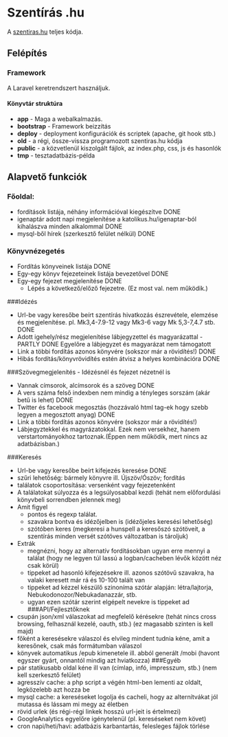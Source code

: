 ﻿Szentírás .hu
========

A [szentiras.hu](http://szentiras.hu) teljes kódja.

## Felépítés

### Framework
A Laravel keretrendszert használjuk.

#### Könyvtár struktúra
- **app** - Maga a webalkalmazás.
- **bootstrap** - Framework beizzítás
- **deploy** - deployment konfigurációk és scriptek (apache, git hook stb.)
- **old** - a régi, össze-vissza programozott szentiras.hu kódja
- **public** - a közvetlenül kiszolgált fájlok, az index.php, css, js és hasonlók
- **tmp** - tesztadatbázis-példa

## Alapvető funkciók

### Főoldal:
- fordítások listája, néhány információval kiegészítve DONE
- igenaptár adott napi megjelenítése a katolikus.hu/igenaptar-ból kihalászva minden alkalommal DONE
- mysql-ből hírek (szerkesztő felület nélkül) DONE

### Könyvnézegetés
- Fordítás könyveinek listája DONE
- Egy-egy könyv fejezeteinek listája bevezetővel DONE
- Egy-egy fejezet megjelenítése DONE
    - Lépés a következő/előző fejezetre. (Ez most val. nem működik.)

###Idézés
- Url-be vagy keresőbe beírt szentírás hivatkozás észrevétele, elemzése és megjelenítése. pl. Mk3,4-7.9-12 vagy Mk3-6 vagy Mk 5,3-7,4.7 stb. DONE
- Adott igehely/rész megjelenítése lábjegyzettel és magyarázattal - PARTLY DONE Egyelőre a lábjegyzet és magyarázat nem támogatott
- Link a többi fordítás azonos könyvére (sokszor már a rövidítés!) DONE
- Hibás fordítás/könyvrövidítés estén átvisz a helyes kombinációra DONE

###Szövegmegjelenítés - Idézésnél és fejezet nézetnél is
- Vannak címsorok, alcímsorok és a szöveg DONE
- A vers száma felső indexben nem mindig a tényleges sorszám (akár betű is lehet) DONE
- Twitter és facebook megosztás (hozzávaló html tag-ek hogy szebb legyen a megosztott anyag) DONE
- Link a többi fordítás azonos könyvére (sokszor már a rövidítés!)
- Lábjegyztekkel és magyrázatokkal. Ezek nem versekhez, hanem verstartományokhoz tartoznak.(Éppen nem működik, mert nincs az adatbázisban.)

###Keresés
- Url-be vagy keresőbe beírt kifejezés keresése DONE
- szűri lehetőség: bármely könyvre ill. Újszöv/Ószöv; fordítás
- találatok csoportosítása: versenként vagy fejezetenként
- A találatokat súlyozza és a legsúlyosabbal kezdi (tehát nem előfordulási könyvbeli sorrendben jelennek meg)
- Amit figyel
    - pontos és regexp találat.
    - szavakra bontva és idézőjelben is (idézőjeles keresési lehetőség)
    - szótóben keres (megkeresi a hunspell a keresőszó szótöveit, a szentírás minden versét szótöves változatban is tároljuk)
- Extrák
    - megnézni, hogy az alternatív fordításokban ugyan erre mennyi a találat (hogy ne legyen túl lassú a logban/cacheben lévők között néz csak körül)
    - tippeket ad hasonló kifejezésekre ill. azonos szótövű szavakra, ha valaki keresett már rá és 10-100 talált van
    - tippeket ad kézzel készülő szinoníma szótár alapján: létra/lajtorja, Nebukodonozor/Nebukadanazzár, stb.
    - ugyan ezen szótár szerint elgépelt nevekre is tippeket ad
###API/Fejlesztőknek
- csupán json/xml válaszokat ad megfelelő kérésekre (tehát nincs cross browsing, felhasznál kezelé, oauth, stb.) (ez magasabb szinten is kell majd)
- főként a keresésekre válaszol és elvileg mindent tudnia kéne, amit a keresőnek, csak más formátumban válaszol
- könyvek automatikus /epub kimenetele ill. abból generált /mobi (havont egyszer gyárt, onnantól mindig azt hviatkozza)
###Egyéb
- pár statikusabb oldal kéne ill van (címlap, infó, impresszum, stb.) (nem kell szerkesztő felület)
- agresszív cache: a php script a végén html-ben lementi az oldalt, legközelebb azt hozza be
- mysql cache: a kereséseket logolja és cacheli, hogy az alternítvákat jól mutassa és lássam mi megy az életben
- rövid urlek (és régi-régi linkek hosszú url-jeit is értelmezi)
- GoogleAnalytics egyelőre igénytelenül (pl. kereséseket nem követ)
- cron napi/heti/havi: adatbázis karbantartás, felesleges fájlok törlése